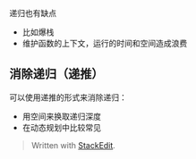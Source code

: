 递归也有缺点
- 比如爆栈
- 维护函数的上下文，运行的时间和空间造成浪费

## 消除递归（递推）
可以使用递推的形式来消除递归：
- 用空间来换取递归深度
- 在动态规划中比较常见


> Written with [StackEdit](https://stackedit.io/).
<!--stackedit_data:
eyJoaXN0b3J5IjpbLTExMzQxMjQ0NjMsLTE4NTI5ODE3MDFdfQ
==
-->